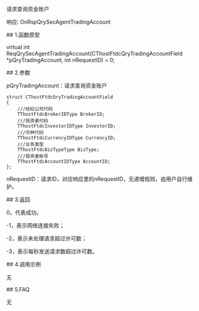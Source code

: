 <p>请求查询资金账户</p>
<p>响应: OnRspQrySecAgentTradingAccount</p>
<span class="anchor" id="eb8c1438-d40e-4eb6-a3ec-809a4271008d"></span>
## 1.函数原型
<p>virtual int ReqQrySecAgentTradingAccount(CThostFtdcQryTradingAccountField *pQryTradingAccount, int nRequestID) = 0;</p>
<span class="anchor" id="0e15e8ec-cac7-47e8-bb66-4b22a101b43a"></span>
## 2.参数
<p>pQryTradingAccount：请求查询资金账户</p>
<pre><code>struct CThostFtdcQryTradingAccountField
{
    ///经纪公司代码
    TThostFtdcBrokerIDType BrokerID;
    ///投资者代码
    TThostFtdcInvestorIDType InvestorID;
    ///币种代码
    TThostFtdcCurrencyIDType CurrencyID;
    ///业务类型
    TThostFtdcBizTypeType BizType;
    ///投资者帐号
    TThostFtdcAccountIDType AccountID;
};
</code></pre>
<p>nRequestID：请求ID，对应响应里的nRequestID，无递增规则，由用户自行维护。</p>
<span class="anchor" id="f2e5b280-ccbd-45da-8f2c-c0019bc9c0d5"></span>
## 3.返回
<p>0，代表成功。</p>
<p>-1，表示网络连接失败；</p>
<p>-2，表示未处理请求超过许可数；</p>
<p>-3，表示每秒发送请求数超过许可数。</p>
<span class="anchor" id="cbf07707-e9cb-412b-b776-f94a1db19cae"></span>
## 4.调用示例
<p>无</p>
<span class="anchor" id="c36b3f58-4247-4a02-bc18-fd95d0dd0e95"></span>
## 5.FAQ
<p>无</p>
